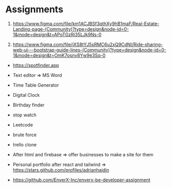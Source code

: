 # Assignments

1. https://www.figma.com/file/km1ACJBSf3qthXy9hB1maF/Real-Estate-Landing-page-(Community)?type=design&node-id=0-1&mode=design&t=APoTGzRi35LJk9Ns-0

1. https://www.figma.com/file/jXS8tYJ5sRMC6u2xQ9CdNI/Ride-sharing-web-ui---bootstrap-guide-lines-(Community)?type=design&node-id=0-1&mode=design&t=OmK7osnv8Yw9e3Sq-0

- https://spotfinder.app

- Text editor => MS Word

- Time Table Generator
- Digital Clock
- Birthday finder
- stop watch
- Leetcode
- brute force
- trello clone

- After html and firebase => offer businesses to make a site for them

- Personal portfolio after react and tailwind => https://stars.github.com/profiles/adrianhajdin

- https://github.com/EnverX-Inc/enverx-be-developer-assignment